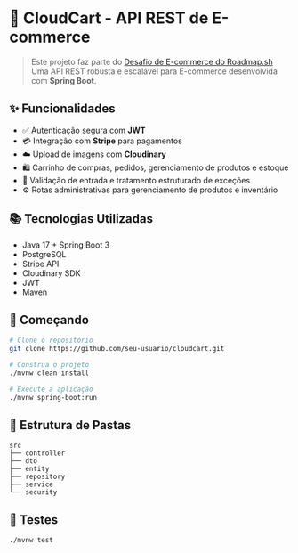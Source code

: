 # 🛒 CloudCart - API REST de E-commerce

> Este projeto faz parte do [Desafio de E-commerce do Roadmap.sh](https://roadmap.sh/projects/ecommerce-api)
Uma API REST robusta e escalável para E-commerce desenvolvida com **Spring Boot**.

## ✨ Funcionalidades

- ✅ Autenticação segura com **JWT**
- 💳 Integração com **Stripe** para pagamentos
- ☁️ Upload de imagens com **Cloudinary**
- 🛍️ Carrinho de compras, pedidos, gerenciamento de produtos e estoque
- 🧾 Validação de entrada e tratamento estruturado de exceções
- ⚙️ Rotas administrativas para gerenciamento de produtos e inventário

## 📚 Tecnologias Utilizadas

- Java 17 + Spring Boot 3
- PostgreSQL
- Stripe API
- Cloudinary SDK
- JWT
- Maven

## 🚀 Começando

```bash
# Clone o repositório
git clone https://github.com/seu-usuario/cloudcart.git

# Construa o projeto
./mvnw clean install

# Execute a aplicação
./mvnw spring-boot:run
````

## 📂 Estrutura de Pastas

```
src
├── controller
├── dto
├── entity
├── repository
├── service
└── security
```

## 🧪 Testes

```bash
./mvnw test
```
